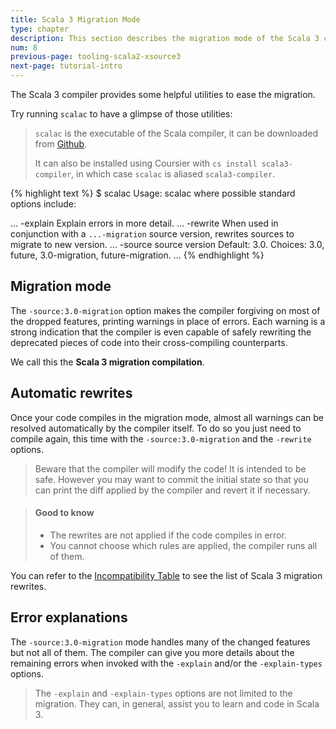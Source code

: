 ```yaml
---
title: Scala 3 Migration Mode
type: chapter
description: This section describes the migration mode of the Scala 3 compiler 
num: 8
previous-page: tooling-scala2-xsource3
next-page: tutorial-intro
---
```


The Scala 3 compiler provides some helpful utilities to ease the migration.

Try running `scalac` to have a glimpse of those utilities:

> `scalac` is the executable of the Scala compiler, it can be downloaded from [Github](https://github.com/lampepfl/dotty/releases/).
> 
> It can also be installed using Coursier with `cs install scala3-compiler`, in which case `scalac` is aliased `scala3-compiler`.

{% highlight text %}
$ scalac
Usage: scalac <options> <source files>
where possible standard options include:

...
-explain           Explain errors in more detail.
...
-rewrite           When used in conjunction with a `...-migration` source version, rewrites sources to migrate to new version.
...
-source            source version
                   Default: 3.0.
                   Choices: 3.0, future, 3.0-migration, future-migration.
...
{% endhighlight %}

## Migration mode

The `-source:3.0-migration` option makes the compiler forgiving on most of the dropped features, printing warnings in place of errors.
Each warning is a strong indication that the compiler is even capable of safely rewriting the deprecated pieces of code into their cross-compiling counterparts.

We call this the **Scala 3 migration compilation**.

## Automatic rewrites

Once your code compiles in the migration mode, almost all warnings can be resolved automatically by the compiler itself.
To do so you just need to compile again, this time with the `-source:3.0-migration` and the `-rewrite` options.

> Beware that the compiler will modify the code! It is intended to be safe.
> However you may want to commit the initial state so that you can print the diff applied by the compiler and revert it if necessary.

> #### Good to know
> - The rewrites are not applied if the code compiles in error.
> - You cannot choose which rules are applied, the compiler runs all of them.

You can refer to the [Incompatibility Table](incompatibility-table.html) to see the list of Scala 3 migration rewrites.

## Error explanations

The `-source:3.0-migration` mode handles many of the changed features but not all of them.
The compiler can give you more details about the remaining errors when invoked with the `-explain` and/or the `-explain-types` options.

> The `-explain` and `-explain-types` options are not limited to the migration.
> They can, in general, assist you to learn and code in Scala 3.
